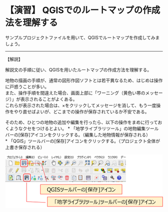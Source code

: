 # 【演習】 QGISでのルートマップの作成法を理解する  

サンプルプロジェクトファイルを用いて、QGISでルートマップを作成してみましょう。  

***  

【解説】  

解説文の手順に従い、QGISを用いたルートマップの作成方法を理解する。  

地物の描画の手順が、通常の図形作図ソフトとは若干異なるため、はじめは操作に戸惑うことが多い。  
また、操作手順を間違えた場合、画面上部に「ワーニング（黄色い帯のメッセージ）」が表示されることがよくある。  
これらが表示された場合は、×をクリックしてメッセージを消して、もう一度操作をやり直せばよいが、どこまでの操作が保存されているか不安である。  

そのため、ひとつの地物の追加や編集を行ったら、以下の操作をまめに行っておくようなクセをつけるとよい。
    * 「地学ライブラリツール」の地物編集ツールバーの[保存]アイコンをクリックする。（編集した地物情報が保存される）  
    * 「QGIS」ツールバーの[保存]アイコンをクリックする。（プロジェクト全体が上書き保存される）  

![保存をまめにクリック](./img/task_10_1_1.png)
